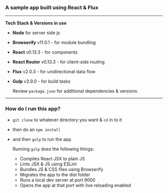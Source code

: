 ### A sample app built using React & Flux
---
**Tech Stack & Versions in use**
- **Node** for server side js
- **Browserify** v11.0.1 - for module bundling
- **React** v0.13.3 - for components
- **React Router** v0.13.3 - for client-side routing
- **Flux** v2.0.3 - for unidirectional data flow
- **Gulp** v3.9.0 - for build tasks

    Review `package.json` for additional dependencies & versions.

----
### How do I run this app?

- `git clone` to whatever directory you want & `cd` in to it
- then do an `npm install`
- and then `gulp` to run the app

    Running `gulp` does the following things:
    - Compiles React JSX to plain JS
    - Lints JSX & JS using ESLint
    - Bundles JS & CSS files using Browserify
    - Migrates the app to the dist folder
    - Runs a local dev server at port 9000
    - Opens the app at that port with live reloading enabled

